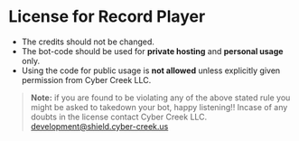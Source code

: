 # License for Record Player

- The credits should not be changed.
- The bot-code should be used for **private hosting** and **personal usage** only.
- Using the code for public usage is **not allowed** unless explicitly given permission from Cyber Creek LLC.

> **Note:** if you are found to be violating any of the above stated rule you might be asked to takedown your bot, happy
> listening!! Incase of any doubts in the license contact Cyber Creek LLC. development@shield.cyber-creek.us
